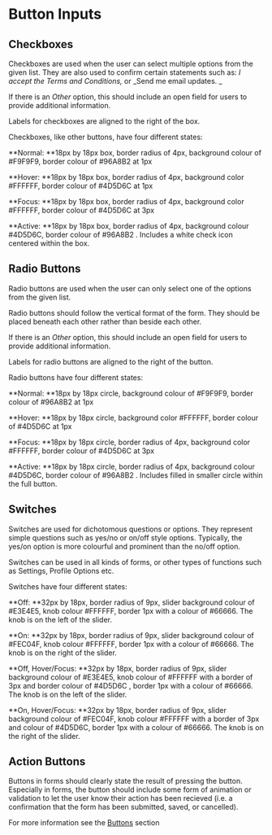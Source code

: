 # Button Inputs

## Checkboxes

Checkboxes are used when the user can select multiple options from the given list. They are also used to confirm certain statements such as: _I accept the Terms and Conditions,_ or _Send me email updates. _

If there is an _Other_ option, this should include an open field for users to provide additional information.

Labels for checkboxes are aligned to the right of the box.

Checkboxes, like other buttons, have four different states:

**Normal: **18px by 18px box, border radius of 4px, background colour of \#F9F9F9, border colour of \#96A8B2 at 1px

**Hover: **18px by 18px box, border radius of 4px, background color \#FFFFFF, border colour of \#4D5D6C at 1px

**Focus: **18px by 18px box, border radius of 4px, background color \#FFFFFF, border colour of \#4D5D6C at 3px

**Active: **18px by 18px box, border radius of 4px, background colour \#4D5D6C, border colour of \#96A8B2 . Includes a white check icon centered within the box.

## Radio Buttons

Radio buttons are used when the user can only select one of the options from the given list.

Radio buttons should follow the vertical format of the form. They should be placed beneath each other rather than beside each other.

If there is an _Other_ option, this should include an open field for users to provide additional information.

Labels for radio buttons are aligned to the right of the button.

Radio buttons have four different states:

**Normal: **18px by 18px circle, background colour of \#F9F9F9, border colour of \#96A8B2 at 1px

**Hover: **18px by 18px circle, background color \#FFFFFF, border colour of \#4D5D6C at 1px

**Focus: **18px by 18px circle, border radius of 4px, background color \#FFFFFF, border colour of \#4D5D6C at 3px

**Active: **18px by 18px circle, border radius of 4px, background colour \#4D5D6C, border colour of \#96A8B2 . Includes filled in smaller circle within the full button.

## Switches

Switches are used for dichotomous questions or options. They represent simple questions such as yes/no or on/off style options. Typically, the yes/on option is more colourful and prominent than the no/off option.

Switches can be used in all kinds of forms, or other types of functions such as Settings, Profile Options etc.

Switches have four different states:

**Off: **32px by 18px, border radius of 9px, slider background colour of \#E3E4E5, knob colour \#FFFFFF, border 1px with a colour of \#66666. The knob is on the left of the slider.

**On: **32px by 18px, border radius of 9px, slider background colour of \#FEC04F, knob colour \#FFFFFF, border 1px with a colour of \#66666. The knob is on the right of the slider.

**Off, Hover/Focus: **32px by 18px, border radius of 9px, slider background colour of \#E3E4E5, knob colour of \#FFFFFF with a border of 3px and border colour of \#4D5D6C , border 1px with a colour of \#66666. The knob is on the left of the slider.

**On, Hover/Focus: **32px by 18px, border radius of 9px, slider background colour of \#FEC04F, knob colour \#FFFFFF with a border of 3px and colour of \#4D5D6C, border 1px with a colour of \#66666. The knob is on the right of the slider.

## Action Buttons

Buttons in forms should clearly state the result of pressing the button. Especially in forms, the button should include some form of animation or validation to let the user know their action has been recieved \(i.e. a confirmation that the form has been submitted, saved, or cancelled\).

For more information see the [Buttons](https://www.gitbook.com/book/gctools-outilsgc/-gcdigital-design-system/edit#/edit/master/buttons.md?_k=1dnju1) section

